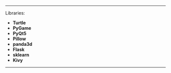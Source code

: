*********************************
Libraries:
- **Turtle**
- **PyGame**
- **PyQt5**
- **Pillow**
- **panda3d**
- **Flask**
- **sklearn**
- **Kivy**





*********************************